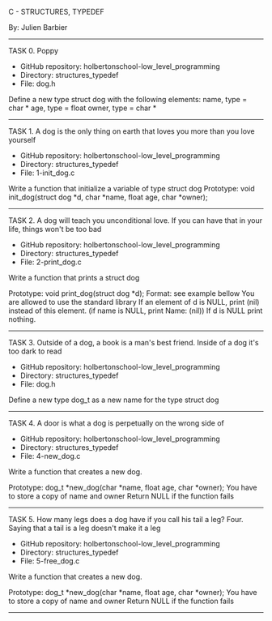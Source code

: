 C - STRUCTURES, TYPEDEF

By: Julien Barbier

-----------------------
TASK 0. Poppy

- GitHub repository: holbertonschool-low_level_programming
- Directory: structures_typedef
- File: dog.h

Define a new type struct dog with the following elements:
name, type = char *
age, type = float
owner, type = char *

------------------------
TASK 1. A dog is the only thing on earth that loves you more than you love
yourself

- GitHub repository: holbertonschool-low_level_programming
- Directory: structures_typedef
- File: 1-init_dog.c

Write a function that initialize a variable of type struct dog
Prototype: void init_dog(struct dog *d, char *name, float age, char *owner);

------------------------
TASK 2. A dog will teach you unconditional love. If you can have that in
your life, things won't be too bad

- GitHub repository: holbertonschool-low_level_programming
- Directory: structures_typedef
- File: 2-print_dog.c

Write a function that prints a struct dog

Prototype: void print_dog(struct dog *d);
Format: see example bellow
You are allowed to use the standard library
If an element of d is NULL, print (nil) instead of this element.
(if name is NULL, print Name: (nil))
If d is NULL print nothing.

-------------------------

TASK 3. Outside of a dog, a book is a man's best friend.
Inside of a dog it's too dark to read

- GitHub repository: holbertonschool-low_level_programming
- Directory: structures_typedef
- File: dog.h

Define a new type dog_t as a new name for the type struct dog

--------------------------

TASK 4. A door is what a dog is perpetually on the wrong side of

- GitHub repository: holbertonschool-low_level_programming
- Directory: structures_typedef
- File: 4-new_dog.c

Write a function that creates a new dog.

Prototype: dog_t *new_dog(char *name, float age, char *owner);
You have to store a copy of name and owner
Return NULL if the function fails

--------------------------

TASK 5. How many legs does a dog have if you call his tail a leg? Four.
Saying that a tail is a leg doesn't make it a leg

- GitHub repository: holbertonschool-low_level_programming
- Directory: structures_typedef
- File: 5-free_dog.c

Write a function that creates a new dog.

Prototype: dog_t *new_dog(char *name, float age, char *owner);
You have to store a copy of name and owner
Return NULL if the function fails

---------------------------
